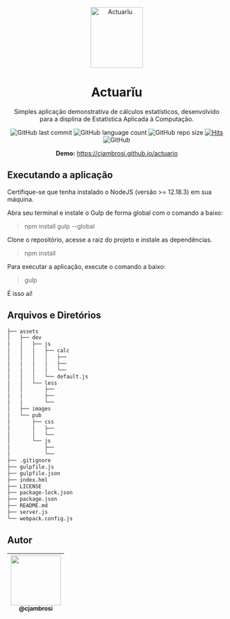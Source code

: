 <div align="center">
  <img src="https://user-images.githubusercontent.com/9125404/82073371-87cca380-96af-11ea-9c1e-55ec559e5432.png" width=120px height=140px alt="Actuarĭu" />
</div>

<div align="center">

# Actuarĭu

Simples aplicação demonstrativa de cálculos estatísticos, desenvolvido para a displina de Estatística Aplicada à Computação.

![GitHub last commit](https://img.shields.io/github/last-commit/cjambrosi/actuario?color=%2379C83D&label=Last%20Commit)
![GitHub language count](https://img.shields.io/github/languages/count/cjambrosi/actuario?label=Languages)
![GitHub repo size](https://img.shields.io/github/repo-size/cjambrosi/actuario?label=Repo.%20Size)
[![Hits](https://hits.seeyoufarm.com/api/count/incr/badge.svg?url=https%3A%2F%2Fgithub.com%2Fcjambrosi%2Factuario&count_bg=%2379C83D&title_bg=%23555555&icon=&icon_color=%23E7E7E7&title=Hits&edge_flat=false)](https://hits.seeyoufarm.com)
![GitHub](https://img.shields.io/github/license/cjambrosi/actuario?label=Licence)

**Demo:** <https://cjambrosi.github.io/actuario>

</div>

## Executando a aplicação

Certifique-se que tenha instalado o NodeJS (versão >= 12.18.3) em sua máquina.

Abra seu terminal e instale o Gulp de forma global com o comando a baixo:

> npm install gulp --global

Clone o repositório, acesse a raiz do projeto e instale as dependências.

> npm install

Para executar a aplicação, execute o comando a baixo:

> gulp

É isso aí!

## Arquivos e Diretórios

```bash
├── assets
│   ├── dev
│   │   ├── js
│   │   │   ├── calc
│   │   │   │   ├──
│   │   │   │   ├──
│   │   │   │   └──
│   │   │   └── default.js
│   │   └── less
│   │       ├──
│   │       ├──
│   │       └──
│   ├── images
│   └── pub
│       ├── css
│       │   ├──
│       │   └──
│       └── js
│           ├──
│           └──
├── .gitignore
├── gulpfile.js
├── gulpfile.json
├── index.hml
├── LICENSE
├── package-lock.json
├── package.json
├── README.md
├── server.js
└── webpack.config.js
```

## Autor

| [<img src="https://avatars3.githubusercontent.com/u/9125404?s=460&v=4" width=115><br><sub>@cjambrosi</sub>](https://www.linkedin.com/in/cjambrosi)
| :---: |
